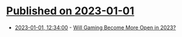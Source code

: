 # [Published on 2023-01-01](index.md)

* [2023-01-01, 12:34:00](https://games.slashdot.org/story/23/01/01/011213/will-gaming-become-more-open-in-2023?utm_source=rss1.0mainlinkanon&utm_medium=feed) - [Will Gaming Become More Open in 2023?](https://games.slashdot.org/story/23/01/01/011213/will-gaming-become-more-open-in-2023?utm_source=rss1.0mainlinkanon&utm_medium=feed)
